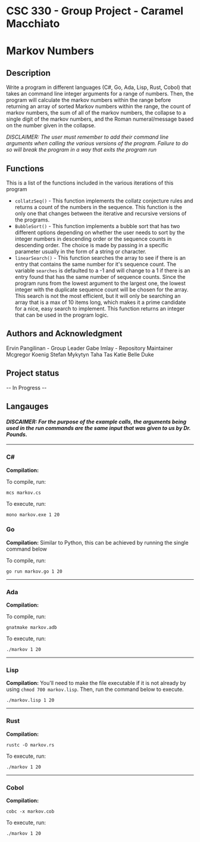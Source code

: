 # CSC 330 - Group Project - Caramel Macchiato

# Markov Numbers

## Description
Write a program in different languages (C#, Go, Ada, Lisp, Rust, Cobol) that takes an command line integer arguments for a range of numbers. Then, the program will calculate the markov numbers within the range before returning an array of sorted Markov numbers within the range, the count of markov numbers, the sum of all of the markov numbers, the collapse to a single digit of the markov numbers, and the Roman numeral/message based on the number given in the collapse. 

*DISCLAIMER: The user must remember to add their command line arguments when calling the various versions of the program. Failure to do so will break the program in a way that exits the program run*

## Functions
This is a list of the functions included in the various iterations of this program

- `collatzSeq()` - This function implements the collatz conjecture rules and returns a count of the numbers in the sequence. This function is the only one that changes between the iterative and recursive versions of the programs. 
- `BubbleSort()` - This function implements a bubble sort that has two different options depending on whether the user needs to sort by the integer numbers in descending order or the sequence counts in descending order. The choice is made by passing in a specific parameter usually in the form of a string or character. 
- `linearSearch()` - This function searches the array to see if there is an entry that contains the same number for it's sequence count. The variable `searches` is defaulted to a -1 and will change to a 1 if there is an entry found that has the same number of sequence counts. Since the program runs from the lowest argument to the largest one, the lowest integer with the duplicate sequence count will be chosen for the array. This search is not the most efficient, but it will only be searching an array that is a max of 10 items long, which makes it a prime candidate for a nice, easy search to implement. This function returns an integer that can be used in the program logic. 

## Authors and Acknowledgment
Ervin Pangilinan - Group Leader
Gabe Imlay - Repository Maintainer
Mcgregor Koenig
Stefan Mykytyn
Taha Tas
Katie Belle Duke

## Project status
 -- In Progress -- 

## Langauges 

#### *DISCAIMER: For the purpose of the example calls, the arguments being used in the run commands are the same input that was given to us by Dr. Pounds.*
---
### C#

**Compilation:** 

To compile, run:
```
mcs markov.cs
```
To execute, run:
```
mono markov.exe 1 20
```
### Go

**Compilation:** Similar to Python, this can be achieved by running the single command below

To compile, run:
```
go run markov.go 1 20
```
--- 
### Ada

**Compilation:**  

To compile, run:
```
gnatmake markov.adb 
```
To execute, run:
```
./markov 1 20
```
--- 
### Lisp

**Compilation:** You'll need to make the file executable if it is not already by using `chmod 700 markov.lisp`. Then, run the command below to execute. 
```
./markov.lisp 1 20
```
--- 
### Rust

**Compilation:** 
```
rustc -O markov.rs
```
To execute, run:
```
./markov 1 20
```
---
### Cobol

**Compilation:** 
```
cobc -x markov.cob
```
To execute, run:
```
./markov 1 20
```


